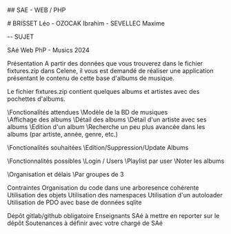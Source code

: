 ## SAE - WEB / PHP

# BRISSET Léo - OZOCAK Ibrahim - SEVELLEC Maxime

-- SUJET

SAé Web PhP - Musics 2024

Présentation
A partir des données que vous trouverez dans le fichier fixtures.zip dans Celene, il vous est demandé de
réaliser une application présentant le contenu de cette base d'albums de musique. 

Le fichier fixtures.zip contient quelques albums et artistes avec des pochettes d'albums. 

\Fonctionalités attendues
\Modèle de la BD de musiques  
\Affichage des albums
\Détail des albums
\Détail d'un artiste avec ses albums
\Edition d'un album
\Recherche un peu plus avancée dans les albums (par artiste, année, genre, etc.)

\Fonctionalités souhaitées
\Edition/Suppression/Update Albums

\Fonctionnalités possibles
\Login / Users
\Playlist par user
\Noter les albums

\Organisation et délais
\Par groupes de 3

Contraintes
Organisation du code dans une arboresence cohérente
Utilisation des objets
Utilisation des namespaces
Utilisation d'un autoloader
Utilisation de PDO avec base de données sqlite

Dépôt gitlab/github obligatoire 
Enseignants SAé à mettre en reporter sur le dépôt
Soutenances à définir avec votre chargé de SAé
